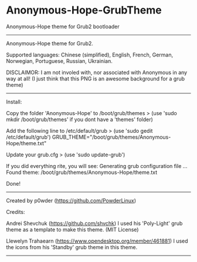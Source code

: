 # Anonymous-Hope-GrubTheme
Anonymous-Hope theme for Grub2 bootloader

____________________________________________________________________________

Anonymous-Hope theme for Grub2.


Supported languages: Chinese (simplified), English, French, German, Norwegian, Portuguese, Russian, Ukrainian.


DISCLAIMOR: I am not involed with, nor associated with Anonymous in any way at all! (I just think that this PNG is an awesome background for a grub theme)

____________________________________________________________________________

Install:

Copy the folder 'Anonymous-Hope' to /boot/grub/themes >
(use 'sudo mkdir /boot/grub/themes' if you dont have a 'themes' folder)

Add the following line to /etc/default/grub >
(use 'sudo gedit /etc/default/grub')
GRUB_THEME="/boot/grub/themes/Anonymous-Hope/theme.txt"

Update your grub.cfg >
(use 'sudo update-grub')

If you did everything rite, you will see:
Generating grub configuration file ...
Found theme: /boot/grub/themes/Anonymous-Hope/theme.txt

Done!

____________________________________________________________________________

Created by p0wder (https://github.com/PowderLinux)


Credits:

Andrei Shevchuk (https://github.com/shvchk)
I used his 'Poly-Light' grub theme as a template to make this theme.
(MIT License)

Llewelyn Trahaearn (https://www.opendesktop.org/member/461881)
I used the icons from his 'Standby' grub theme in this theme.

____________________________________________________________________________

